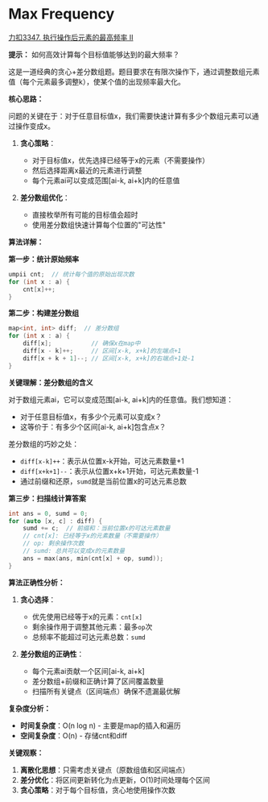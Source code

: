 # Max Frequency

[力扣3347. 执行操作后元素的最高频率 II](https://leetcode.cn/problems/maximum-frequency-of-an-element-after-performing-operations-ii/description/)

**提示：** 如何高效计算每个目标值能够达到的最大频率？

这是一道经典的贪心+差分数组题。题目要求在有限次操作下，通过调整数组元素值（每个元素最多调整k），使某个值的出现频率最大化。

**核心思路：**

问题的关键在于：对于任意目标值x，我们需要快速计算有多少个数组元素可以通过操作变成x。

1. **贪心策略**：
   - 对于目标值x，优先选择已经等于x的元素（不需要操作）
   - 然后选择距离x最近的元素进行调整
   - 每个元素ai可以变成范围[ai-k, ai+k]内的任意值

2. **差分数组优化**：
   - 直接枚举所有可能的目标值会超时
   - 使用差分数组快速计算每个位置的"可达性"

**算法详解：**

**第一步：统计原始频率**
```cpp
umpii cnt;  // 统计每个值的原始出现次数
for (int x : a) {
    cnt[x]++;
}
```

**第二步：构建差分数组**
```cpp
map<int, int> diff;  // 差分数组
for (int x : a) {
    diff[x];           // 确保x在map中
    diff[x - k]++;     // 区间[x-k, x+k]的左端点+1
    diff[x + k + 1]--; // 区间[x-k, x+k]的右端点+1处-1
}
```

**关键理解：差分数组的含义**

对于数组元素ai，它可以变成范围[ai-k, ai+k]内的任意值。我们想知道：
- 对于任意目标值x，有多少个元素可以变成x？
- 这等价于：有多少个区间[ai-k, ai+k]包含点x？

差分数组的巧妙之处：
- `diff[x-k]++`：表示从位置x-k开始，可达元素数量+1
- `diff[x+k+1]--`：表示从位置x+k+1开始，可达元素数量-1
- 通过前缀和还原，`sumd`就是当前位置x的可达元素总数

**第三步：扫描线计算答案**
```cpp
int ans = 0, sumd = 0;
for (auto [x, c] : diff) {
    sumd += c;  // 前缀和：当前位置x的可达元素数量
    // cnt[x]: 已经等于x的元素数量（不需要操作）
    // op: 剩余操作次数
    // sumd: 总共可以变成x的元素数量
    ans = max(ans, min(cnt[x] + op, sumd));
}
```

**算法正确性分析：**

1. **贪心选择**：
   - 优先使用已经等于x的元素：`cnt[x]`
   - 剩余操作用于调整其他元素：最多`op`次
   - 总频率不能超过可达元素总数：`sumd`

2. **差分数组的正确性**：
   - 每个元素ai贡献一个区间[ai-k, ai+k]
   - 差分数组+前缀和正确计算了区间覆盖数量
   - 扫描所有关键点（区间端点）确保不遗漏最优解

**复杂度分析：**

- **时间复杂度**：O(n log n) - 主要是map的插入和遍历
- **空间复杂度**：O(n) - 存储cnt和diff

**关键观察：**

1. **离散化思想**：只需考虑关键点（原数组值和区间端点）
2. **差分优化**：将区间更新转化为点更新，O(1)时间处理每个区间
3. **贪心策略**：对于每个目标值，贪心地使用操作次数

